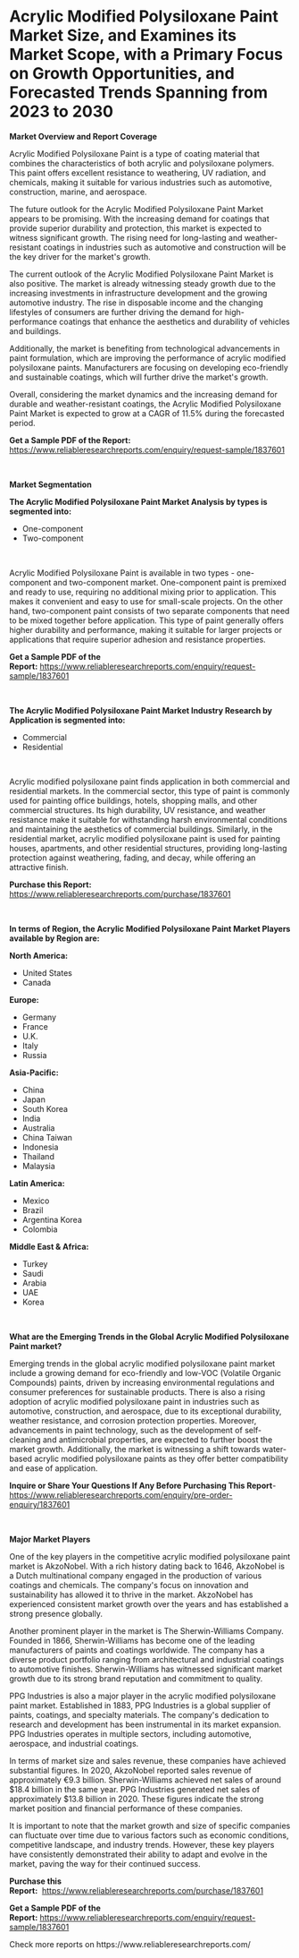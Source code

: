 <p><h1>Acrylic Modified Polysiloxane Paint Market Size, and Examines its Market Scope, with a Primary Focus on Growth Opportunities, and Forecasted Trends Spanning from 2023 to 2030</h1></p><p><strong>Market Overview and Report Coverage</strong></p>
<p><p>Acrylic Modified Polysiloxane Paint is a type of coating material that combines the characteristics of both acrylic and polysiloxane polymers. This paint offers excellent resistance to weathering, UV radiation, and chemicals, making it suitable for various industries such as automotive, construction, marine, and aerospace.</p><p>The future outlook for the Acrylic Modified Polysiloxane Paint Market appears to be promising. With the increasing demand for coatings that provide superior durability and protection, this market is expected to witness significant growth. The rising need for long-lasting and weather-resistant coatings in industries such as automotive and construction will be the key driver for the market's growth.</p><p>The current outlook of the Acrylic Modified Polysiloxane Paint Market is also positive. The market is already witnessing steady growth due to the increasing investments in infrastructure development and the growing automotive industry. The rise in disposable income and the changing lifestyles of consumers are further driving the demand for high-performance coatings that enhance the aesthetics and durability of vehicles and buildings.</p><p>Additionally, the market is benefiting from technological advancements in paint formulation, which are improving the performance of acrylic modified polysiloxane paints. Manufacturers are focusing on developing eco-friendly and sustainable coatings, which will further drive the market's growth.</p><p>Overall, considering the market dynamics and the increasing demand for durable and weather-resistant coatings, the Acrylic Modified Polysiloxane Paint Market is expected to grow at a CAGR of 11.5% during the forecasted period.</p></p>
<p><strong>Get a Sample PDF of the Report:</strong> <a href="https://www.reliableresearchreports.com/enquiry/request-sample/1837601">https://www.reliableresearchreports.com/enquiry/request-sample/1837601</a></p>
<p>&nbsp;</p>
<p><strong>Market Segmentation</strong></p>
<p><strong>The Acrylic Modified Polysiloxane Paint Market Analysis by types is segmented into:</strong></p>
<p><ul><li>One-component</li><li>Two-component</li></ul></p>
<p>&nbsp;</p>
<p><p>Acrylic Modified Polysiloxane Paint is available in two types - one-component and two-component market. One-component paint is premixed and ready to use, requiring no additional mixing prior to application. This makes it convenient and easy to use for small-scale projects. On the other hand, two-component paint consists of two separate components that need to be mixed together before application. This type of paint generally offers higher durability and performance, making it suitable for larger projects or applications that require superior adhesion and resistance properties.</p></p>
<p><strong>Get a Sample PDF of the Report:</strong>&nbsp;<a href="https://www.reliableresearchreports.com/enquiry/request-sample/1837601">https://www.reliableresearchreports.com/enquiry/request-sample/1837601</a></p>
<p>&nbsp;</p>
<p><strong>The Acrylic Modified Polysiloxane Paint Market Industry Research by Application is segmented into:</strong></p>
<p><ul><li>Commercial</li><li>Residential</li></ul></p>
<p>&nbsp;</p>
<p><p>Acrylic modified polysiloxane paint finds application in both commercial and residential markets. In the commercial sector, this type of paint is commonly used for painting office buildings, hotels, shopping malls, and other commercial structures. Its high durability, UV resistance, and weather resistance make it suitable for withstanding harsh environmental conditions and maintaining the aesthetics of commercial buildings. Similarly, in the residential market, acrylic modified polysiloxane paint is used for painting houses, apartments, and other residential structures, providing long-lasting protection against weathering, fading, and decay, while offering an attractive finish.</p></p>
<p><strong>Purchase this Report:</strong>&nbsp; <a href="https://www.reliableresearchreports.com/purchase/1837601">https://www.reliableresearchreports.com/purchase/1837601</a></p>
<p>&nbsp;</p>
<p><strong>In terms of Region, the Acrylic Modified Polysiloxane Paint Market Players available by Region are:</strong></p>
<p>
    <p> <strong> North America: </strong>
        <ul>
            <li>United States</li>
            <li>Canada</li>
        </ul>
        </p> 
    <p> <strong> Europe: </strong>
        <ul>
            <li>Germany</li>
            <li>France</li>
            <li>U.K.</li>
            <li>Italy</li>
            <li>Russia</li>
        </ul>
        </p> 
    <p> <strong> Asia-Pacific: </strong>
        <ul>
            <li>China</li>
            <li>Japan</li>
            <li>South Korea</li>
            <li>India</li>
            <li>Australia</li>
            <li>China Taiwan</li>
            <li>Indonesia</li>
            <li>Thailand</li>
            <li>Malaysia</li>
        </ul>
        </p> 
    <p> <strong> Latin America: </strong>
        <ul>
            <li>Mexico</li>
            <li>Brazil</li>
            <li>Argentina Korea</li>
            <li>Colombia</li>
        </ul>
        </p> 
    <p> <strong> Middle East & Africa: </strong>
        <ul>
            <li>Turkey</li>
            <li>Saudi</li>
            <li>Arabia</li>
            <li>UAE</li>
            <li>Korea</li>
        </ul>
    </p>
    </p>
<p>&nbsp;</p>
<p><strong>What are the Emerging Trends in the Global Acrylic Modified Polysiloxane Paint market?</strong></p>
<p><p>Emerging trends in the global acrylic modified polysiloxane paint market include a growing demand for eco-friendly and low-VOC (Volatile Organic Compounds) paints, driven by increasing environmental regulations and consumer preferences for sustainable products. There is also a rising adoption of acrylic modified polysiloxane paint in industries such as automotive, construction, and aerospace, due to its exceptional durability, weather resistance, and corrosion protection properties. Moreover, advancements in paint technology, such as the development of self-cleaning and antimicrobial properties, are expected to further boost the market growth. Additionally, the market is witnessing a shift towards water-based acrylic modified polysiloxane paints as they offer better compatibility and ease of application.</p></p>
<p><strong>Inquire or Share Your Questions If Any Before Purchasing This Report</strong>- <a href="https://www.reliableresearchreports.com/enquiry/pre-order-enquiry/1837601">https://www.reliableresearchreports.com/enquiry/pre-order-enquiry/1837601</a></p>
<p>&nbsp;</p>
<p><strong>Major Market Players</strong></p>
<p><p>One of the key players in the competitive acrylic modified polysiloxane paint market is AkzoNobel. With a rich history dating back to 1646, AkzoNobel is a Dutch multinational company engaged in the production of various coatings and chemicals. The company's focus on innovation and sustainability has allowed it to thrive in the market. AkzoNobel has experienced consistent market growth over the years and has established a strong presence globally.</p><p>Another prominent player in the market is The Sherwin-Williams Company. Founded in 1866, Sherwin-Williams has become one of the leading manufacturers of paints and coatings worldwide. The company has a diverse product portfolio ranging from architectural and industrial coatings to automotive finishes. Sherwin-Williams has witnessed significant market growth due to its strong brand reputation and commitment to quality.</p><p>PPG Industries is also a major player in the acrylic modified polysiloxane paint market. Established in 1883, PPG Industries is a global supplier of paints, coatings, and specialty materials. The company's dedication to research and development has been instrumental in its market expansion. PPG Industries operates in multiple sectors, including automotive, aerospace, and industrial coatings.</p><p>In terms of market size and sales revenue, these companies have achieved substantial figures. In 2020, AkzoNobel reported sales revenue of approximately €9.3 billion. Sherwin-Williams achieved net sales of around $18.4 billion in the same year. PPG Industries generated net sales of approximately $13.8 billion in 2020. These figures indicate the strong market position and financial performance of these companies.</p><p>It is important to note that the market growth and size of specific companies can fluctuate over time due to various factors such as economic conditions, competitive landscape, and industry trends. However, these key players have consistently demonstrated their ability to adapt and evolve in the market, paving the way for their continued success.</p></p>
<p><strong>Purchase this Report:</strong>&nbsp;&nbsp;<a href="https://www.reliableresearchreports.com/purchase/1837601">https://www.reliableresearchreports.com/purchase/1837601</a></p>
<p></p>
<p><strong>Get a Sample PDF of the Report:</strong>&nbsp;<a href="https://www.reliableresearchreports.com/enquiry/request-sample/1837601">https://www.reliableresearchreports.com/enquiry/request-sample/1837601</a></p>
<p>Check more reports on https://www.reliableresearchreports.com/</p>